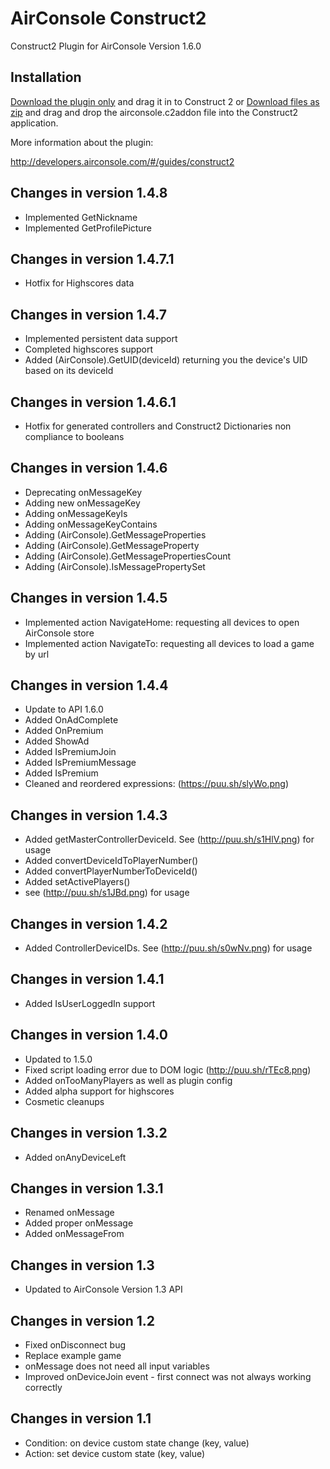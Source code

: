 # AirConsole Construct2
Construct2 Plugin for AirConsole Version 1.6.0

## Installation
[Download the plugin only](airconsole.c2addon) and drag it in to Construct 2 or
[Download files as zip](../../archive/master.zip) and drag and drop the airconsole.c2addon file into the Construct2 application.

More information about the plugin:

http://developers.airconsole.com/#/guides/construct2

## Changes in version 1.4.8
* Implemented GetNickname
* Implemented GetProfilePicture

## Changes in version 1.4.7.1
* Hotfix for Highscores data

## Changes in version 1.4.7
* Implemented persistent data support
* Completed highscores support
* Added (AirConsole).GetUID(deviceId) returning you the device's UID based on its deviceId

## Changes in version 1.4.6.1
* Hotfix for generated controllers and Construct2 Dictionaries 
non compliance to booleans

## Changes in version 1.4.6
* Deprecating onMessageKey
* Adding new onMessageKey
* Adding onMessageKeyIs
* Adding onMessageKeyContains
* Adding (AirConsole).GetMessageProperties
* Adding (AirConsole).GetMessageProperty
* Adding (AirConsole).GetMessagePropertiesCount
* Adding (AirConsole).IsMessagePropertySet

## Changes in version 1.4.5
* Implemented action NavigateHome: requesting all devices to open AirConsole store
* Implemented action NavigateTo: requesting all devices to load a game by url

## Changes in version 1.4.4
* Update to API 1.6.0
* Added OnAdComplete
* Added OnPremium
* Added ShowAd
* Added IsPremiumJoin
* Added IsPremiumMessage
* Added IsPremium
* Cleaned and reordered expressions: (https://puu.sh/slyWo.png)

## Changes in version 1.4.3
* Added getMasterControllerDeviceId. See (http://puu.sh/s1HlV.png) for usage
* Added convertDeviceIdToPlayerNumber()
* Added convertPlayerNumberToDeviceId()
* Added setActivePlayers()
* see (http://puu.sh/s1JBd.png) for usage

## Changes in version 1.4.2
* Added ControllerDeviceIDs. See (http://puu.sh/s0wNv.png) for usage

## Changes in version 1.4.1
* Added IsUserLoggedIn support

## Changes in version 1.4.0
* Updated to 1.5.0
* Fixed script loading error due to DOM logic (http://puu.sh/rTEc8.png)
* Added onTooManyPlayers as well as plugin config
* Added alpha support for highscores
* Cosmetic cleanups

## Changes in version 1.3.2
* Added onAnyDeviceLeft

## Changes in version 1.3.1
* Renamed onMessage
* Added proper onMessage
* Added onMessageFrom

## Changes in version 1.3
* Updated to AirConsole Version 1.3 API

## Changes in version 1.2
* Fixed onDisconnect bug
* Replace example game
* onMessage does not need all input variables
* Improved onDeviceJoin event - first connect was not always working correctly

## Changes in version 1.1
* Condition: on device custom state change (key, value)
* Action: set device custom state (key, value)

